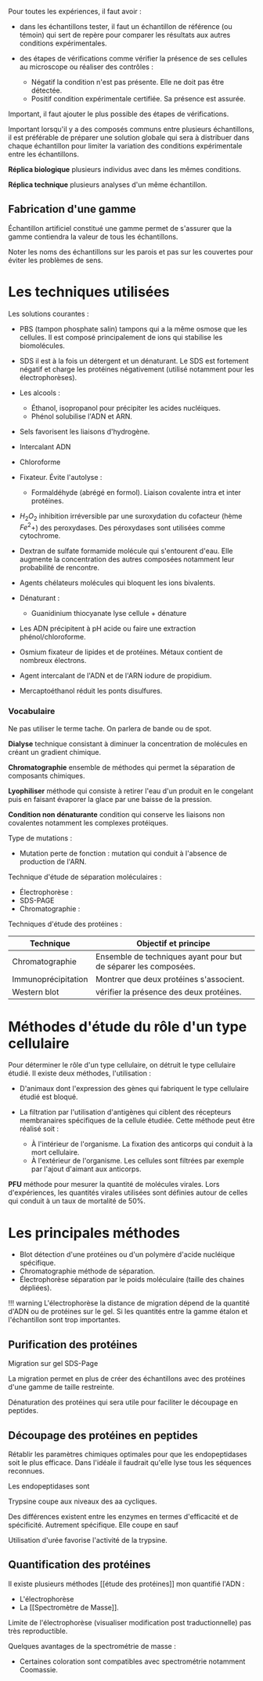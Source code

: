 Pour toutes les expériences, il faut avoir :

* dans les échantillons tester, il faut un échantillon de référence (ou témoin) qui sert de repère pour comparer les résultats aux autres conditions expérimentales.
* des étapes de vérifications comme vérifier la présence de ses cellules au microscope ou réaliser des contrôles :

    * Négatif la condition n'est pas présente. Elle ne doit pas être détectée.
    * Positif condition expérimentale certifiée. Sa présence est assurée.

Important, il faut ajouter le plus possible des étapes de vérifications.

Important lorsqu'il y a des composés communs entre plusieurs échantillons, il est préférable de préparer une solution globale qui sera à distribuer dans chaque échantillon pour limiter la variation des conditions expérimentale entre les échantillons.

__Réplica biologique__ plusieurs individus avec dans les mêmes conditions.

__Réplica technique__ plusieurs analyses d'un même échantillon.

## Fabrication d'une gamme

Échantillon artificiel constitué une gamme permet de s'assurer que la gamme contiendra la valeur de tous les échantillons.

Noter les noms des échantillons sur les parois et pas sur les couvertes pour éviter les problèmes de sens.

# Les techniques utilisées

Les solutions courantes :

* PBS (tampon phosphate salin) tampons qui a la même osmose que les cellules. Il est composé principalement de ions qui stabilise les biomolécules.
* SDS il est à la fois un détergent et un dénaturant. Le SDS est fortement négatif et charge les protéines négativement (utilisé notamment pour les électrophorèses).
* Les alcools :

    * Éthanol, isopropanol pour précipiter les acides nucléiques.
    * Phénol solubilise l'ADN et ARN.

* Sels favorisent les liaisons d'hydrogène.
* Intercalant ADN
* Chloroforme
* Fixateur. Évite l'autolyse :

    * Formaldéhyde (abrégé en formol). Liaison covalente intra et inter protéines.

* $H_2O_2$ inhibition irréversible par une suroxydation du cofacteur (hème $Fe^2+$) des peroxydases. Des péroxydases sont utilisées comme cytochrome.
* Dextran de sulfate formamide molécule qui s'entourent d'eau. Elle augmente la concentration des autres composées notamment leur probabilité de rencontre.
* Agents chélateurs molécules qui bloquent les ions bivalents.
* Dénaturant :
    
    * Guanidinium thiocyanate lyse cellule + dénature

* Les ADN précipitent à pH acide ou faire une extraction phénol/chloroforme.
* Osmium fixateur de lipides et de protéines. Métaux contient de nombreux électrons.
* Agent intercalant de l'ADN et de l'ARN iodure de propidium.
* Mercaptoéthanol réduit les ponts disulfures.

### Vocabulaire

Ne pas utiliser le terme tache. On parlera de bande ou de spot.

__Dialyse__ technique consistant à diminuer la concentration de molécules en créant un gradient chimique.

__Chromatographie__ ensemble de méthodes qui permet la séparation de composants chimiques.

__Lyophiliser__ méthode qui consiste à retirer l'eau d'un produit en le congelant puis en faisant évaporer la glace par une baisse de la pression.

__Condition non dénaturante__ condition qui conserve les liaisons non covalentes notamment les
complexes protéiques.

Type de mutations :

* Mutation perte de fonction : mutation qui conduit à l'absence de production de l'ARN.

Technique d'étude de séparation moléculaires :

* Électrophorèse :
* SDS-PAGE
* Chromatographie :

Techniques d'étude des protéines :

| Technique           | Objectif et principe                                            |
| ------------------- | --------------------------------------------------------------- |
| Chromatographie     | Ensemble de techniques ayant pour but de séparer les composées. |
| Immunoprécipitation | Montrer que deux protéines s'associent.                         |
| Western blot        | vérifier la présence des deux protéines.                        |
# Méthodes d'étude du rôle d'un type cellulaire

Pour déterminer le rôle d'un type cellulaire, on détruit le type cellulaire étudié. Il existe deux méthodes, l'utilisation :

* D'animaux dont l'expression des gènes qui fabriquent le type cellulaire étudié est bloqué.
* La filtration par l'utilisation d'antigènes qui ciblent des récepteurs membranaires spécifiques de la cellule étudiée. Cette méthode peut être réalisé soit :

    * À l'intérieur de l'organisme. La fixation des anticorps qui conduit à la mort cellulaire.
    * À l'extérieur de l'organisme. Les cellules sont filtrées par exemple par l'ajout d'aimant aux anticorps.

__PFU__ méthode pour mesurer la quantité de molécules virales. Lors
d'expériences, les quantités virales utilisées sont définies autour de
celles qui conduit à un taux de mortalité de 50%.
# Les principales méthodes

* Blot détection d'une protéines ou d'un polymère d'acide nucléique spécifique.
* Chromatographie méthode de séparation.
* Électrophorèse séparation par le poids moléculaire (taille des chaines dépliées).

!!! warning
    L'électrophorèse la distance de migration dépend de la quantité d\'ADN ou de protéines sur le gel. Si les quantités entre la gamme étalon et l\'échantillon sont trop importantes.

## Purification des protéines

Migration sur gel SDS-Page

La migration permet en plus de créer des échantillons avec des protéines d'une gamme de taille restreinte.

Dénaturation des protéines qui sera utile pour faciliter le découpage en peptides.
## Découpage des protéines en peptides

Rétablir les paramètres chimiques optimales pour que les endopeptidases soit le plus efficace. Dans l'idéale il faudrait qu'elle lyse tous les séquences reconnues.

Les endopeptidases sont

Trypsine coupe aux niveaux des aa cycliques.

Des différences existent entre les enzymes en termes d'efficacité et de spécificité. Autrement spécifique. Elle coupe en sauf

Utilisation d'urée favorise l'activité de la trypsine.
## Quantification des protéines

Il existe plusieurs méthodes [[étude des protéines]] mon quantifié l'ADN :

* L'électrophorèse
* La [[Spectromètre de Masse]].

Limite de l'électrophorèse (visualiser modification post traductionnelle) pas très reproductible.

Quelques avantages de la spectrométrie de masse :

* Certaines coloration sont compatibles avec spectrométrie notamment Coomassie.
